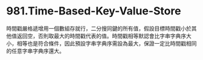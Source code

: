 # 981.Time-Based-Key-Value-Store

時間戳嚴格遞增用一個數組存就行，二分搜同鍵的所有值，假設目標時間戳小於其他值返回空，否則取最大的時間戳代表的值。時間戳相等默認會比字串字典序大小，相等也是符合條件，因此預設字串字典序需設為最大，保證一定比時間戳相同的任意字串字典序還大。
